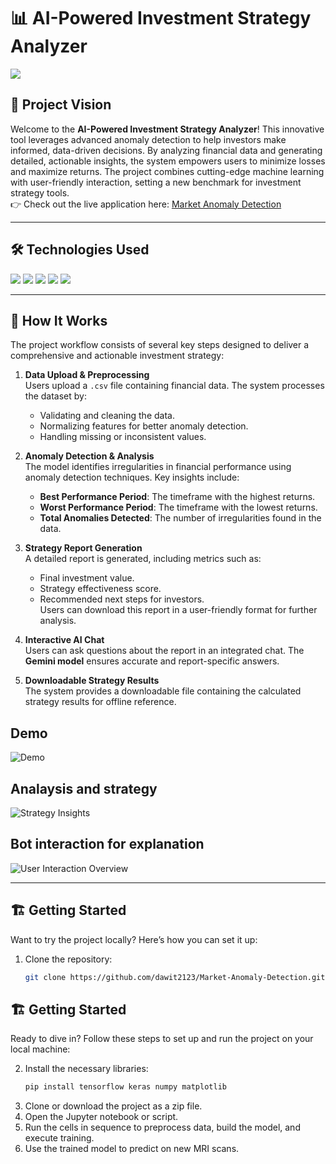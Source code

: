 # 📊 AI-Powered Investment Strategy Analyzer  
<img src="https://img.shields.io/badge/-Solo Project-f2336f?&style=for-the-badge&logoColor=white" />  

## 🌟 Project Vision  

Welcome to the **AI-Powered Investment Strategy Analyzer**! This innovative tool leverages advanced anomaly detection to help investors make informed, data-driven decisions. By analyzing financial data and generating detailed, actionable insights, the system empowers users to minimize losses and maximize returns. The project combines cutting-edge machine learning with user-friendly interaction, setting a new benchmark for investment strategy tools.  
👉 Check out the live application here: [Market Anomaly Detection]((https://market-anomaly-detection.streamlit.app/))  

---  

## 🛠 Technologies Used  

<div>  
  <img src="https://img.shields.io/badge/-Python-3776AB?&style=for-the-badge&logo=python&logoColor=white" />  
  <img src="https://img.shields.io/badge/-Pandas-150458?&style=for-the-badge&logo=pandas&logoColor=white" />  
  <img src="https://img.shields.io/badge/-NumPy-013243?&style=for-the-badge&logo=numpy&logoColor=white" />  
  <img src="https://img.shields.io/badge/-Scikit Learn-F7931E?&style=for-the-badge&logo=scikit-learn&logoColor=white" />  
  <img src="https://img.shields.io/badge/-Gemini AI-5C2D91?&style=for-the-badge&logo=azure-devops&logoColor=white" />  
</div>  

---  

## 🚀 How It Works  

The project workflow consists of several key steps designed to deliver a comprehensive and actionable investment strategy:  

1. **Data Upload & Preprocessing**  
   Users upload a `.csv` file containing financial data. The system processes the dataset by:  
   - Validating and cleaning the data.  
   - Normalizing features for better anomaly detection.  
   - Handling missing or inconsistent values.  

2. **Anomaly Detection & Analysis**  
   The model identifies irregularities in financial performance using anomaly detection techniques. Key insights include:  
   - **Best Performance Period**: The timeframe with the highest returns.  
   - **Worst Performance Period**: The timeframe with the lowest returns.  
   - **Total Anomalies Detected**: The number of irregularities found in the data.  

3. **Strategy Report Generation**  
   A detailed report is generated, including metrics such as:  
   - Final investment value.  
   - Strategy effectiveness score.  
   - Recommended next steps for investors.  
   Users can download this report in a user-friendly format for further analysis.  

4. **Interactive AI Chat**  
   Users can ask questions about the report in an integrated chat. The **Gemini model** ensures accurate and report-specific answers.  

5. **Downloadable Strategy Results**  
   The system provides a downloadable file containing the calculated strategy results for offline reference.  
## Demo 
![Demo](https://github.com/dawit2123/Market-Anomaly-Detection/blob/main/Demos/ai%20investment%20strategy%20planner.png)  
## Analaysis and strategy
![Strategy Insights](https://github.com/dawit2123/Market-Anomaly-Detection/blob/main/Demos/ai%20investment%20strategy%20planner2.png)  
## Bot interaction for explanation
![User Interaction Overview](https://github.com/dawit2123/Market-Anomaly-Detection/blob/main/Demos/bot%20response.png)  

---  

## 🏗 Getting Started  

Want to try the project locally? Here’s how you can set it up:  

1. Clone the repository:  
   ```bash  
   git clone https://github.com/dawit2123/Market-Anomaly-Detection.git
## 🏗 Getting Started  

Ready to dive in? Follow these steps to set up and run the project on your local machine:  

2. Install the necessary libraries:  
   ```bash  
   pip install tensorflow keras numpy matplotlib
3. Clone or download the project as a zip file.
4. Open the Jupyter notebook or script.
5. Run the cells in sequence to preprocess data, build the model, and execute training.
6. Use the trained model to predict on new MRI scans.

